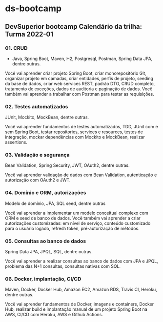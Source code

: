 # ds-bootcamp



## DevSuperior bootcamp Calendário da trilha: Turma 2022-01


### 01. CRUD
- Java, Spring Boot, Maven, H2, Postgresql, Postman, Spring Data JPA, dentre outras.

Você vai aprender criar projeto Spring Boot, criar monorepositório Git, organizar projeto em camadas, criar entidades, perfis de projeto, seeding da base de dados, criar web services REST, padrão DTO, CRUD completo, tratamento de exceções, dados de auditoria e paginação de dados. Você também vai aprender a trabalhar com Postman para testar as requisições.

### 02. Testes automatizados
JUnit, Mockito, MockBean, dentre outras.

Você vai aprender fundamentos de testes automatizados, TDD, JUnit com e sem Spring Boot, testar repositories, services e resources, testes de integração, mockar dependências com Mockito e MockBean, realizar assertions.

### 03. Validação e segurança
Bean Validation, Spring Security, JWT, OAuth2, dentre outras.

Você vai aprender validação de dados com Bean Validation, autenticação e autorização com OAuth2 e JWT.


### 04. Domínio e ORM, autorizações
Modelo de domínio, JPA, SQL seed, dentre outras

Você vai aprender a implementar um modelo conceitual complexo com ORM e seed de banco de dados. Você também vai aprender a criar autorizações customizadas: em nível de serviço, conteúdo customizado para o usuário logado, refresh token, pré-autorização de métodos.

### 05. Consultas ao banco de dados
Spring Data JPA, JPQL, SQL, dentre outras.

Você vai aprender a realizar consultas ao banco de dados com JPA e JPQL, problema das N+1 consultas, consultas nativas com SQL.

### 06. Docker, implantação,  CI/CD
Maven, Docker, Docker Hub, Amazon EC2, Amazon RDS, Travis CI, Heroku, dentre outras.

Você vai aprender fundamentos de Docker, imagens e containers, Docker Hub, realizar build e implantação manual de um projeto Spring Boot na AWS, CI/CD com Heroku, AWS e Github Actions.






